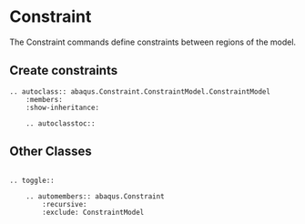 # Constraint

The Constraint commands define constraints between regions of the model.

## Create constraints

```{eval-rst}
.. autoclass:: abaqus.Constraint.ConstraintModel.ConstraintModel
    :members:
    :show-inheritance:

    .. autoclasstoc::

```

## Other Classes

```{eval-rst}

.. toggle::

    .. automembers:: abaqus.Constraint
        :recursive:
        :exclude: ConstraintModel
```
